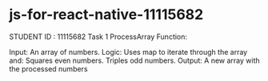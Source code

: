 # js-for-react-native-11115682
STUDENT ID : 11115682
 Task 1
 ProcessArray Function:

Input: An array of numbers.
Logic: Uses map to iterate through the array and:
Squares even numbers.
Triples odd numbers.
Output: A new array with the processed numbers